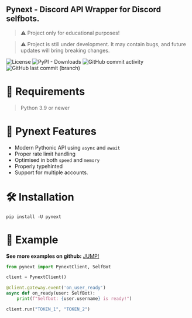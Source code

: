 ## Pynext - Discord API Wrapper for Discord selfbots.
> ⚠️ Project only for educational purposes!

> ⚠️ Project is still under development. It may contain bugs, and future updates will bring breaking changes.

![License](https://img.shields.io/github/license/xXenvy/AsyncCore?style=for-the-badge&color=%2315b328)
![PyPI - Downloads](https://img.shields.io/pypi/dm/AsyncCore?style=for-the-badge&color=%2315b328)
![GitHub commit activity](https://img.shields.io/github/commit-activity/t/xXenvy/AsyncCore?style=for-the-badge&color=%2315b328)
![GitHub last commit (branch)](https://img.shields.io/github/last-commit/xXenvy/AsyncCore/master?style=for-the-badge&color=%2315b328)

# 💢 Requirements
> Python 3.9 or newer

# 🔧 Pynext Features
- Modern Pythonic API using `async` and `await`
- Proper rate limit handling
- Optimised in both `speed` and `memory`
- Properly typehinted
- Support for multiple accounts.

# 🛠️ Installation
```shell
pip install -U pynext
```
# 💫 Example
**See more examples on github:** [JUMP!](https://github.com/xXenvy/pynext/tree/master/examples)
```py
from pynext import PynextClient, SelfBot

client = PynextClient()

@client.gateway.event('on_user_ready')
async def on_ready(user: SelfBot):
    print(f"Selfbot: {user.username} is ready!")

client.run("TOKEN_1", "TOKEN_2")
```
